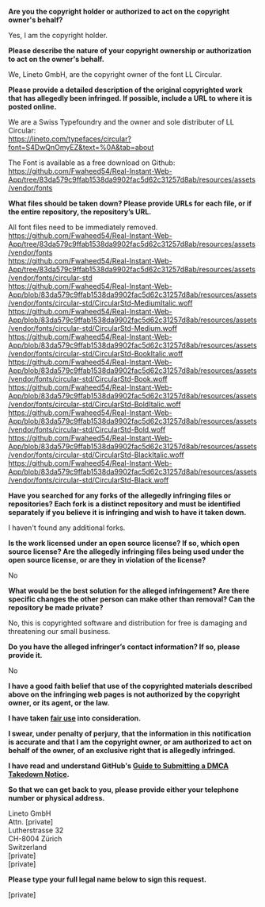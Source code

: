 **Are you the copyright holder or authorized to act on the copyright owner's behalf?**

Yes, I am the copyright holder.

**Please describe the nature of your copyright ownership or authorization to act on the owner's behalf.**

We, Lineto GmbH, are the copyright owner of the font LL Circular.

**Please provide a detailed description of the original copyrighted work that has allegedly been infringed. If possible, include a URL to where it is posted online.**

We are a Swiss Typefoundry and the owner and sole distributer of LL Circular:  
https://lineto.com/typefaces/circular?font=S4DwQnOmyEZ&text=%0A&tab=about

The Font is available as a free download on Github: https://github.com/Fwaheed54/Real-Instant-Web-App/tree/83da579c9ffab1538da9902fac5d62c31257d8ab/resources/assets/vendor/fonts

**What files should be taken down? Please provide URLs for each file, or if the entire repository, the repository’s URL.**

All font files need to be immediately removed.  
https://github.com/Fwaheed54/Real-Instant-Web-App/tree/83da579c9ffab1538da9902fac5d62c31257d8ab/resources/assets/vendor/fonts  
https://github.com/Fwaheed54/Real-Instant-Web-App/tree/83da579c9ffab1538da9902fac5d62c31257d8ab/resources/assets/vendor/fonts/circular-std  
https://github.com/Fwaheed54/Real-Instant-Web-App/blob/83da579c9ffab1538da9902fac5d62c31257d8ab/resources/assets/vendor/fonts/circular-std/CircularStd-MediumItalic.woff  
https://github.com/Fwaheed54/Real-Instant-Web-App/blob/83da579c9ffab1538da9902fac5d62c31257d8ab/resources/assets/vendor/fonts/circular-std/CircularStd-Medium.woff  
https://github.com/Fwaheed54/Real-Instant-Web-App/blob/83da579c9ffab1538da9902fac5d62c31257d8ab/resources/assets/vendor/fonts/circular-std/CircularStd-BookItalic.woff  
https://github.com/Fwaheed54/Real-Instant-Web-App/blob/83da579c9ffab1538da9902fac5d62c31257d8ab/resources/assets/vendor/fonts/circular-std/CircularStd-Book.woff  
https://github.com/Fwaheed54/Real-Instant-Web-App/blob/83da579c9ffab1538da9902fac5d62c31257d8ab/resources/assets/vendor/fonts/circular-std/CircularStd-BoldItalic.woff  
https://github.com/Fwaheed54/Real-Instant-Web-App/blob/83da579c9ffab1538da9902fac5d62c31257d8ab/resources/assets/vendor/fonts/circular-std/CircularStd-Bold.woff  
https://github.com/Fwaheed54/Real-Instant-Web-App/blob/83da579c9ffab1538da9902fac5d62c31257d8ab/resources/assets/vendor/fonts/circular-std/CircularStd-BlackItalic.woff  
https://github.com/Fwaheed54/Real-Instant-Web-App/blob/83da579c9ffab1538da9902fac5d62c31257d8ab/resources/assets/vendor/fonts/circular-std/CircularStd-Black.woff

**Have you searched for any forks of the allegedly infringing files or repositories? Each fork is a distinct repository and must be identified separately if you believe it is infringing and wish to have it taken down.**

I haven't found any additional forks.

**Is the work licensed under an open source license? If so, which open source license? Are the allegedly infringing files being used under the open source license, or are they in violation of the license?**

No

**What would be the best solution for the alleged infringement? Are there specific changes the other person can make other than removal? Can the repository be made private?**

No, this is copyrighted software and distribution for free is damaging and threatening our small business.

**Do you have the alleged infringer’s contact information? If so, please provide it.**

No

**I have a good faith belief that use of the copyrighted materials described above on the infringing web pages is not authorized by the copyright owner, or its agent, or the law.**

**I have taken <a href="https://www.lumendatabase.org/topics/22">fair use</a> into consideration.**

**I swear, under penalty of perjury, that the information in this notification is accurate and that I am the copyright owner, or am authorized to act on behalf of the owner, of an exclusive right that is allegedly infringed.**

**I have read and understand GitHub's <a href="https://docs.github.com/articles/guide-to-submitting-a-dmca-takedown-notice/">Guide to Submitting a DMCA Takedown Notice</a>.**

**So that we can get back to you, please provide either your telephone number or physical address.**

Lineto GmbH  
Attn. [private]  
Lutherstrasse 32  
CH-8004 Zürich  
Switzerland  
[private]  
[private]

**Please type your full legal name below to sign this request.**

[private]
